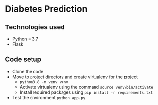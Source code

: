 # Diabetes Prediction

## Technologies used
* Python = 3.7
* Flask

## Code setup

* Clone the code
* Move to project directory and create virtualenv for the project
    * `python3.8 -m venv venv`
    * Activate virtualenv using the command `source venv/bin/activate`
    * Install required packages using `pip install -r requirements.txt`
* Test the environment
    `python app.py`
